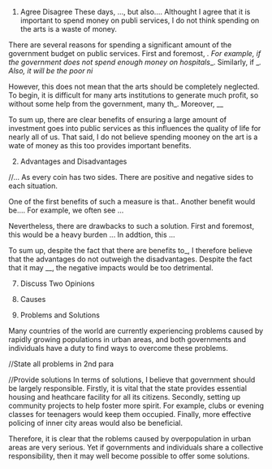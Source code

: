 
1. Agree Disagree 
These days, ..., but also.... Althought I agree that it is important to spend money on publi services, I do not think spending
on the arts is a waste of money.

There are several reasons for spending a significant amount of the government budget on public services. First and foremost, _. 
For example, if the government does not spend enough money on hospitals__. Similarly, if __. Also, it will be the poor ni_

However, this does not mean that the arts should be completely neglected. To begin, it is difficult for many arts institutions 
to generate much profit, so without some help from the government, many th_. Moreover, __

To sum up, there are clear benefits of ensuring a large amount of investment goes into public services as this influences the
quality of life for nearly all of us. That said, I do not believe spending mooney on the art is a wate of money as this too 
provides important benefits.

2. Advantages and Disadvantages

//... As every coin has two sides. There are positive and negative sides to each situation.

One of the first benefits of such a measure is that..
Another benefit would be.... For example, we often see ...

Nevertheless, there are drawbacks to such a solution. First and foremost, this would be a heavy burden ...
In addtion, this ...

To sum up, despite the fact that there are benefits to_, I therefore believe that the advantages do not outweigh
the disadvantages. Despite the fact that it may __, the negative impacts would be too detrimental.

7. Discuss Two Opinions

3. Causes

4. Problems and Solutions

Many countries of the world are currently experiencing problems caused by rapidly growing populations in urban areas, 
and both governments and individuals have a duty to find ways to overcome these problems.

//State all problems in 2nd para

//Provide solutions
In terms of solutions, I believe that government should be largely responsible. Firstly, it is vital that the state provides essential
housing and heathcare facility for all its citizens. Secondly, setting up community projects to help foster more spirit. For example, clubs 
or evening classes for teenagers would keep them occupied. Finally, more effective policing of inner city areas would also be beneficial.

Therefore, it is clear that the roblems caused by overpopulation in urban areas are very serious. Yet if governments and individuals
share a collective responsibility, then it may well become possible to offer some solutions.
